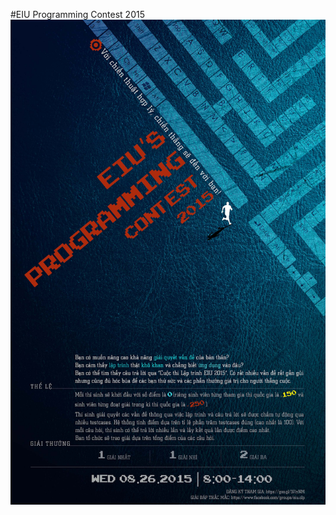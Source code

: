 #EIU Programming Contest 2015
![alt tag](https://github.com/EIU/eiu.github.io/blob/master/cover2.jpg)
